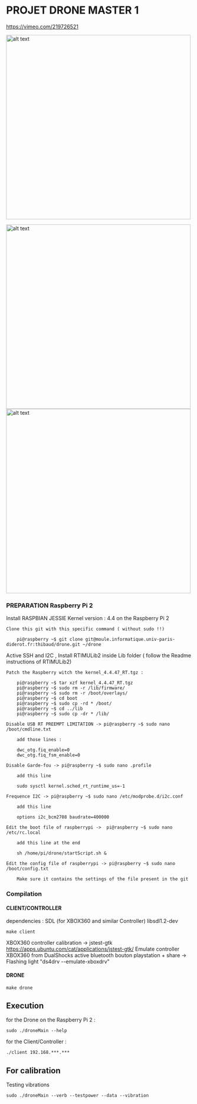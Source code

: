 # PROJET DRONE MASTER 1

https://vimeo.com/219726521



<a href="https://vimeo.com/219726521"><img src="https://user-images.githubusercontent.com/10202690/32027519-ce650de6-b9e9-11e7-86b3-66e38aafdbc4.gif" alt="alt text" width="500" height="whatever"></a>

<img src="https://user-images.githubusercontent.com/10202690/32025639-592c9e8e-b9e1-11e7-8fee-897b930bd3d0.jpg" alt="alt text" width="500" height="whatever">
<img src="https://user-images.githubusercontent.com/10202690/32025949-622249f2-b9e2-11e7-953c-f4a228931363.jpg" alt="alt text" width="500" height="whatever">


### PREPARATION Raspberry Pi 2

Install RASPBIAN JESSIE Kernel version : 4.4 on the Raspberry Pi 2

```
Clone this git with this specific command ( without sudo !!)

	pi@raspberry ~$ git clone git@moule.informatique.univ-paris-diderot.fr:thibaud/drone.git ~/drone
```


Active SSH and I2C , Install RTIMULib2 inside Lib folder ( follow the Readme instructions of RTIMULib2)



```
Patch the Raspberry witch the kernel_4.4.47_RT.tgz :

	pi@raspberry ~$ tar xzf kernel_4.4.47_RT.tgz
	pi@raspberry ~$ sudo rm -r /lib/firmware/
	pi@raspberry ~$ sudo rm -r /boot/overlays/
	pi@raspberry ~$ cd boot
	pi@raspberry ~$ sudo cp -rd * /boot/
	pi@raspberry ~$ cd ../lib
	pi@raspberry ~$ sudo cp -dr * /lib/
```

```
Disable USB RT PREEMPT LIMITATION -> pi@raspberry ~$ sudo nano /boot/cmdline.txt

	add those lines : 

	dwc_otg.fiq_enable=0
	dwc_otg.fiq_fsm_enable=0
```

```
Disable Garde-fou -> pi@raspberry ~$ sudo nano .profile

	add this line

	sudo sysctl kernel.sched_rt_runtime_us=-1
```

```
Frequence I2C -> pi@raspberry ~$ sudo nano /etc/modprobe.d/i2c.conf
	
	add this line

	options i2c_bcm2708 baudrate=400000
```

```
Edit the boot file of raspberrypi ->  pi@raspberry ~$ sudo nano /etc/rc.local
	
	add this line at the end

	sh /home/pi/drone/startScript.sh &
```

```
Edit the config file of raspberrypi -> pi@raspberry ~$ sudo nano /boot/config.txt

	Make sure it contains the settings of the file present in the git
```

### Compilation


#### CLIENT/CONTROLLER

dependencies : SDL (for XBOX360  and similar Controller) libsdl1.2-dev

	make client


XBOX360 controller calibration ->   jstest-gtk
https://apps.ubuntu.com/cat/applications/jstest-gtk/
Emulate controller XBOX360 from DualShocks
active bluetooth 
bouton playstation + share -> Flashing light
"ds4drv --emulate-xboxdrv"



#### DRONE

	make drone

## Execution

for the Drone on the Raspberry Pi 2 :

	sudo ./droneMain --help

for the Client/Controller :

	./client 192.168.***.***



## For calibration

Testing vibrations

	sudo ./droneMain --verb --testpower --data --vibration
